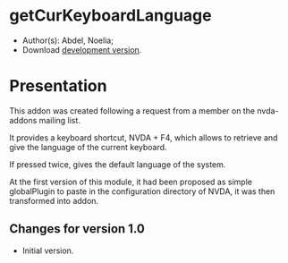 # getCurKeyboardLanguage

*	 Author(s): Abdel, Noelia;
*	 Download [development version][1].

# Presentation #

This addon was created following a request from a member on the nvda-addons mailing list.

It provides a keyboard shortcut, NVDA + F4, which allows to retrieve and give the language of the current keyboard.

If pressed twice, gives the default language of the system.

At the first version of this module, it had been proposed as simple globalPlugin to paste in the configuration directory of NVDA, it was then transformed into addon.

## Changes for version 1.0 ##

*	 Initial version.


[1]: http://cyber25.free.fr/nvda-addons/getCurKeyboardLanguage-1.0.nvda-addon
